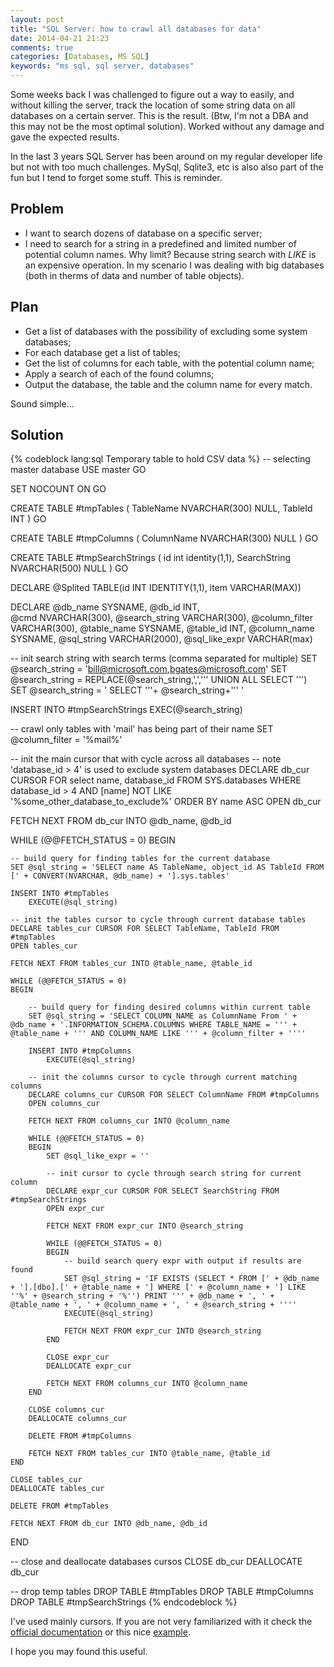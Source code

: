 ```yaml
---
layout: post
title: "SQL Server: how to crawl all databases for data"
date: 2014-04-21 21:23
comments: true
categories: [Databases, MS SQL]
keywords: "ms sql, sql server, databases"
---
```

Some weeks back I was challenged to figure out a way to easily, and without killing the server, track the location of some string data on all databases on a certain server. This is the result. (Btw, I'm not a DBA and this may not be the most optimal solution). Worked without any damage and gave the expected results.

In the last 3 years SQL Server has been around on my regular developer life but not with too much challenges. MySql, Sqlite3, etc is also also part of the fun but I tend to forget some stuff. This is reminder.
<!--more-->

## Problem

- I want to search dozens of database on a specific server;
- I need to search for a string in a predefined and limited number of potential column names. Why limit? Because string search with _LIKE_ is an expensive operation. In my scenario I was dealing with big databases (both in therms of data and number of table objects).

## Plan

- Get a list of databases with the possibility of excluding some system databases;
- For each database get a list of tables;
- Get the list of columns for each table, with the potential column name;
- Apply a search of each of the found columns;
- Output the database, the table and the column name for every match.

Sound simple...

## Solution

{% codeblock lang:sql Temporary table to hold CSV data %}
-- selecting master database
USE master
GO

SET NOCOUNT ON
GO

CREATE TABLE #tmpTables (
    TableName NVARCHAR(300) NULL,
    TableId       INT
)
GO

CREATE TABLE #tmpColumns (
    ColumnName NVARCHAR(300) NULL
)
GO

CREATE TABLE #tmpSearchStrings (
    id int identity(1,1),
    SearchString NVARCHAR(500) NULL
)
GO

DECLARE @Splited TABLE(id INT IDENTITY(1,1), item VARCHAR(MAX))

DECLARE
    @db_name        SYSNAME,
    @db_id          INT,   
    @cmd            NVARCHAR(300),
    @search_string  VARCHAR(300),
    @column_filter  VARCHAR(300),
    @table_name     SYSNAME,
    @table_id       INT,
    @column_name    SYSNAME,
    @sql_string     VARCHAR(2000),
    @sql_like_expr  VARCHAR(max)

-- init search string with search terms (comma separated for multiple)
SET @search_string = 'bill@microsoft.com,bgates@microsoft.com'
SET @search_string = REPLACE(@search_string,',',''' UNION ALL SELECT ''')
SET @search_string = ' SELECT  '''+ @search_string+'''  ' 

INSERT INTO #tmpSearchStrings
EXEC(@search_string)

-- crawl only tables with 'mail' has being part of their name
SET @column_filter = '%mail%'

-- init the main cursor that with cycle across all databases
-- note 'database_id > 4' is used to exclude system databases
DECLARE db_cur CURSOR FOR select name, database_id FROM SYS.databases WHERE database_id > 4 AND [name] NOT LIKE '%some_other_database_to_exclude%' ORDER BY name ASC
OPEN db_cur

FETCH NEXT FROM db_cur INTO @db_name, @db_id

WHILE (@@FETCH_STATUS = 0)
BEGIN   
            
    -- build query for finding tables for the current database
    SET @sql_string = 'SELECT name AS TableName, object_id AS TableId FROM [' + CONVERT(NVARCHAR, @db_name) + '].sys.tables'

    INSERT INTO #tmpTables
        EXECUTE(@sql_string) 
    
    -- init the tables cursor to cycle through current database tables
    DECLARE tables_cur CURSOR FOR SELECT TableName, TableId FROM #tmpTables
    OPEN tables_cur

    FETCH NEXT FROM tables_cur INTO @table_name, @table_id

    WHILE (@@FETCH_STATUS = 0)
    BEGIN           
    
        -- build query for finding desired columns within current table
        SET @sql_string = 'SELECT COLUMN_NAME as ColumnName From ' + @db_name + '.INFORMATION_SCHEMA.COLUMNS WHERE TABLE_NAME = ''' + @table_name + ''' AND COLUMN_NAME LIKE ''' + @column_filter + ''''
        
        INSERT INTO #tmpColumns
            EXECUTE(@sql_string) 

        -- init the columns cursor to cycle through current matching columns
        DECLARE columns_cur CURSOR FOR SELECT ColumnName FROM #tmpColumns
        OPEN columns_cur

        FETCH NEXT FROM columns_cur INTO @column_name

        WHILE (@@FETCH_STATUS = 0)
        BEGIN                                               
            SET @sql_like_expr = ''

            -- init cursor to cycle through search string for current column
            DECLARE expr_cur CURSOR FOR SELECT SearchString FROM #tmpSearchStrings
            OPEN expr_cur

            FETCH NEXT FROM expr_cur INTO @search_string

            WHILE (@@FETCH_STATUS = 0)
            BEGIN   
                -- build search query expr with output if results are found
                SET @sql_string = 'IF EXISTS (SELECT * FROM [' + @db_name + '].[dbo].[' + @table_name + '] WHERE [' + @column_name + '] LIKE ''%' + @search_string + '%'') PRINT ''' + @db_name + ', ' + @table_name + ', ' + @column_name + ', ' + @search_string + ''''
                EXECUTE(@sql_string)
                                
                FETCH NEXT FROM expr_cur INTO @search_string
            END

            CLOSE expr_cur
            DEALLOCATE expr_cur                 

            FETCH NEXT FROM columns_cur INTO @column_name
        END

        CLOSE columns_cur
        DEALLOCATE columns_cur

        DELETE FROM #tmpColumns
        
        FETCH NEXT FROM tables_cur INTO @table_name, @table_id
    END
    
    CLOSE tables_cur
    DEALLOCATE tables_cur

    DELETE FROM #tmpTables

    FETCH NEXT FROM db_cur INTO @db_name, @db_id
END

-- close and deallocate databases cursos
CLOSE db_cur
DEALLOCATE db_cur

-- drop temp tables
DROP TABLE #tmpTables
DROP TABLE #tmpColumns
DROP TABLE #tmpSearchStrings
{% endcodeblock  %}

I've used mainly cursors. If you are not very familiarized with it check the [official documentation](http://technet.microsoft.com/en-us/library/ms180169.aspx) or this nice [example](http://www.mssqltips.com/sqlservertip/1599/sql-server-cursor-example/).

I hope you may found this useful.
